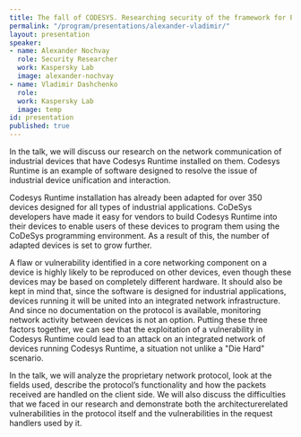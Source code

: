 ```yaml
---
title: The fall of CODESYS. Researching security of the framework for PLC control
permalink: "/program/presentations/alexander-vladimir/"
layout: presentation
speaker:
- name: Alexander Nochvay
  role: Security Researcher
  work: Kaspersky Lab
  image: alexander-nochvay
- name: Vladimir Dashchenko
  role: 
  work: Kaspersky Lab
  image: temp
id: presentation
published: true
---
```


In the talk, we will discuss our research on the network communication of industrial devices that have Codesys Runtime installed on them. Codesys Runtime is an example of software designed to resolve the issue of industrial device unification and interaction.

Codesys Runtime installation has already been adapted for over 350 devices designed for all types of industrial applications. CoDeSys developers have made it easy for vendors to build Codesys Runtime into their devices to enable users of these devices to program them using the CoDeSys programming environment. As a result of this, the
number of adapted devices is set to grow further.

A flaw or vulnerability identified in a core networking component on a device is highly likely to be reproduced on other devices, even though these devices may be based on completely different hardware. It should also be kept in mind that, since the software is designed for industrial applications, devices running it will be united into an integrated network infrastructure. And since no documentation on the protocol is available, monitoring network activity between devices is not an option. Putting these three factors together, we can see that the exploitation of a vulnerability in Codesys Runtime could lead to an attack on an integrated network of devices running Codesys Runtime, a situation not unlike a "Die Hard" scenario.

In the talk, we will analyze the proprietary network protocol, look at the fields used, describe the protocol’s functionality and how the packets received are handled on the client side. We will also discuss the difficulties that we faced in our research and demonstrate both the architecture­related vulnerabilities in the protocol itself and the vulnerabilities in the request handlers used by it.